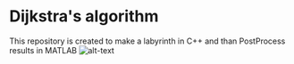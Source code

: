 # Dijkstra's algorithm
This repository is created to make a labyrinth in C++ and than PostProcess results in MATLAB
![alt-text](https://github.com/IlyaChaban/Djikstra_in_random_labyrinth/blob/main/Result.gif)
